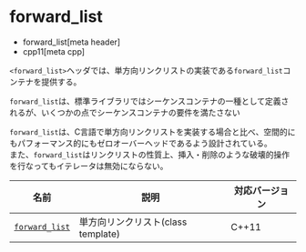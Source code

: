 # forward_list
* forward_list[meta header]
* cpp11[meta cpp]


`<forward_list>`ヘッダでは、単方向リンクリストの実装である`forward_list`コンテナを提供する。

`forward_list`は、標準ライブラリではシーケンスコンテナの一種として定義されるが、いくつかの点でシーケンスコンテナの要件を満たさない

`forward_list`は、C言語で単方向リンクリストを実装する場合と比べ、空間的にもパフォーマンス的にもゼロオーバーヘッドであるよう設計されている。  
また、`forward_list`はリンクリストの性質上、挿入・削除のような破壊的操作を行なってもイテレータは無効にならない。



| 名前 | 説明 | 対応バージョン |
|-----------------------------|----------------------------|-------|
| [`forward_list`](forward_list/forward_list.md) | 単方向リンクリスト(class template) | C++11 |
